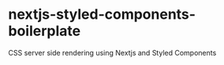 # nextjs-styled-components-boilerplate
CSS server side rendering using Nextjs and Styled Components
